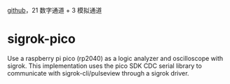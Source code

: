 [github](https://github.com/pico-coder/sigrok-pico)，21 数字通道 +  3 模拟通道

# sigrok-pico

Use a raspberry pi pico (rp2040) as a logic analyzer and oscilloscope with sigrok. This implementation uses the pico SDK CDC serial library to communicate with sigrok-cli/pulseview through a sigrok driver.